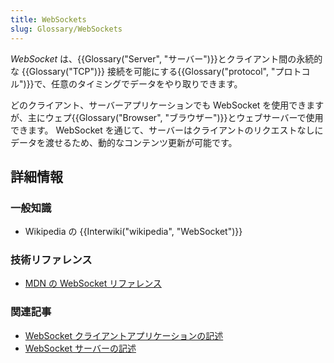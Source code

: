 ```yaml
---
title: WebSockets
slug: Glossary/WebSockets
---
```


_WebSocket_ は、{{Glossary("Server", "サーバー")}}とクライアント間の永続的な {{Glossary("TCP")}} 接続を可能にする{{Glossary("protocol", "プロトコル")}}で、任意のタイミングでデータをやり取りできます。

どのクライアント、サーバーアプリケーションでも WebSocket を使用できますが、主にウェプ{{Glossary("Browser", "ブラウザー")}}とウェブサーバーで使用できます。 WebSocket を通じて、サーバーはクライアントのリクエストなしにデータを渡せるため、動的なコンテンツ更新が可能です。

## 詳細情報

### 一般知識

- Wikipedia の {{Interwiki("wikipedia", "WebSocket")}}

### 技術リファレンス

- [MDN の WebSocket リファレンス](/ja/docs/Web/API/WebSocket)

### 関連記事

- [WebSocket クライアントアプリケーションの記述](/ja/docs/WebSockets/Writing_WebSocket_client_applications)
- [WebSocket サーバーの記述](/ja/docs/WebSockets/Writing_WebSocket_servers)
